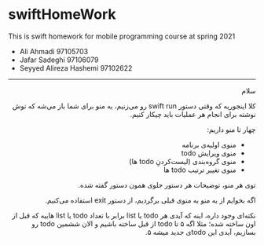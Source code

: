 # swiftHomeWork
This is swift homework for mobile programming course at spring 2021
- Ali Ahmadi 97105703
- Jafar Sadeghi 97106079
- Seyyed Alireza Hashemi 97102622

----------------------
<div dir='rtl'>
  سلام

  کلا اینجوریه که وقتی دستور swift run رو می‌زنیم، یه منو برای شما باز می‌شه که توش نوشته برای انجام هر عملیات باید چیکار کنیم.
  
  چهار تا منو داریم:
  - منوی اولیه‌ی برنامه
  - منوی ویرایش todo
  - منوی گروه‌بندی (لیست‌کردنِ todo ها)
  - منوی تغییر ترتیب todo ها 
  
  توی هر منو، توضیحات هر دستور جلوی همون دستور گفته شده.
  
  اگه بخوایم از یه منو به منوی قبلی برگردیم، از دستور exit استفاده می‌کنیم.
  
  نکته‌ای وجود داره، اینه که آیدی هر todo یا list برابر با تعداد todo یا list هاییه که قبل از اون ساخته شده؛ مثلا اگه ۵ تا todo از قبل ساخته باشیم و الان ششمین todo رو بسازیم، آیدی این todoی جدید میشه ۵.
  
<div/>
